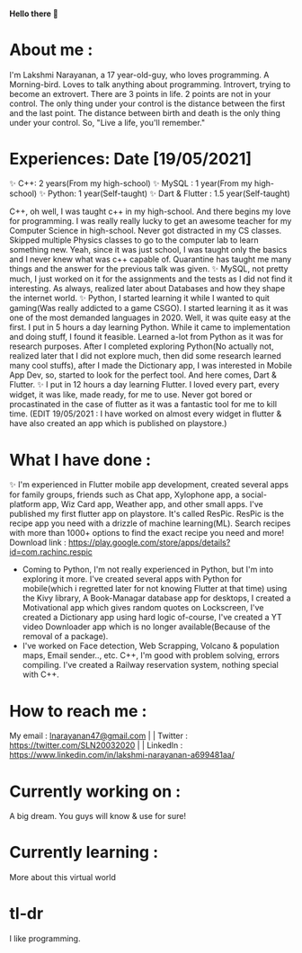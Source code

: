 #### Hello there 👋

 # About me : 
  I'm Lakshmi Narayanan, a 17 year-old-guy, who loves programming. 
  A Morning-bird.
  Loves to talk anything about programming.
  Introvert, trying to become an extrovert.
  There are 3 points in life. 2 points are not in your control. The only thing under your control is the distance between the first and the last point.
  The distance between birth and death is the only thing under your control. 
  So,
  "Live a life, you'll remember."

        
 # Experiences:     Date [19/05/2021]
  ✨ C++: 2 years(From my high-school)
  ✨ MySQL : 1 year(From my high-school)
  ✨ Python: 1 year(Self-taught)
  ✨ Dart & Flutter : 1.5 year(Self-taught)
   
   C++, oh well, I was taught c++ in my high-school. And there begins my love for programming. I was really really lucky to get an awesome teacher for my Computer Science in high-school. Never got distracted in my CS classes. Skipped multiple Physics classes to go to the computer lab to learn something new. Yeah, since it was just school, I was taught only the basics and I never knew what was c++ capable of. Quarantine has taught me many things and the answer for the previous talk was given. 
  ✨ MySQL, not pretty much, I just worked on it for the assignments and the tests as I did not find it interesting. As always, realized later about Databases and how they shape the internet world. 
  ✨ Python, I started learning it while I wanted to quit gaming(Was really addicted to a game CSGO). I started learning it as it was one of the most demanded languages in 2020. Well, it was quite easy at the first. I put in 5 hours a day learning Python. While it came to implementation and doing stuff, I found it feasible. Learned a-lot from Python as it was for research purposes. After I completed exploring Python(No actually not, realized later that I did not explore much, then did some research learned many cool stuffs), after I made the Dictionary app, I was interested in Mobile App Dev, so, started to look for the perfect tool. And here comes, Dart & Flutter.
  ✨ I put in 12 hours a day learning Flutter. I loved every part, every widget, it was like, made ready, for me to use. Never got bored or procastinated in the case of flutter as it was a fantastic tool for me to kill time. (EDIT 19/05/2021 : I have worked on almost every widget in flutter & have also created an app which is published on playstore.)
   
        

 # What I have done :        
✨ I'm experienced in Flutter mobile app development, created several apps for family groups, friends such as Chat app, Xylophone app, a social-platform app, Wiz Card app, Weather app, and other small apps.
 I've published my first flutter app on playstore. It's called ResPic. ResPic is the recipe app you need with a drizzle of machine learning(ML). Search recipes with more than 1000+ options to find the exact recipe you need and more! Download link : https://play.google.com/store/apps/details?id=com.rachinc.respic

- Coming to Python, I'm not really experienced in Python, but I'm into exploring it more. I've created several apps with Python for mobile(which i regretted later for not knowing Flutter at that time) using the Kivy library, A Book-Managar database app for desktops,  I created a Motivational app which gives random quotes on Lockscreen, I've created a Dictionary app using hard logic of-course, I've created a YT video Downloader app which is no longer available(Because of the removal of a package). 
- I've worked on Face detection,  Web Scrapping, Volcano & population maps, Email sender.., etc. C++, I'm good with problem solving, errors compiling. I've created a Railway reservation system, nothing special with C++.
      
  
# How to reach me : 
  My email : lnarayanan47@gmail.com | |
  Twitter  :  https://twitter.com/SLN20032020 | |
  LinkedIn : https://www.linkedin.com/in/lakshmi-narayanan-a699481aa/

# Currently working on :
   A big dream. You guys will know & use for sure!
# Currently learning :
More about this virtual world

 # tl-dr
 I like programming.
<!--
**LakshmiNarayanan2003/LakshmiNarayanan2003** is a ✨ _special_ ✨ repository because its `README.md` (this file) appears on your GitHub profile.

